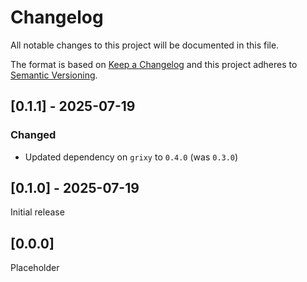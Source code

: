 # Changelog

All notable changes to this project will be documented in this file.

The format is based on [Keep a Changelog](http://keepachangelog.com/en/1.0.0/)
and this project adheres to [Semantic Versioning](https://semver.org/spec/v2.0.0.html).

## [0.1.1] - 2025-07-19

### Changed

- Updated dependency on `grixy` to `0.4.0` (was `0.3.0`)

## [0.1.0] - 2025-07-19

Initial release

## [0.0.0]

Placeholder
